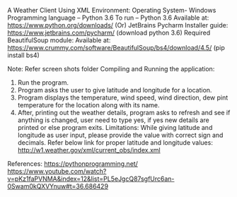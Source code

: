 A Weather Client Using XML
Environment:
Operating System- Windows
Programming language – Python 3.6
To run – Python 3.6 
Available at: https://www.python.org/downloads/
		(Or)
JetBrains  Pycharm Installer guide: https://www.jetbrains.com/pycharm/
				(download python 3.6)
Required BeautifulSoup module:
	Available at: https://www.crummy.com/software/BeautifulSoup/bs4/download/4.5/
					(pip install bs4)
	
Note: Refer screen shots folder
Compiling and Running the application:
1.	Run the program.
2.	Program asks the user to give latitude and longitude for a location.
3.	Program displays the temperature, wind speed, wind direction, dew pint temperature for the location along with its name.
4.	After, printing out the weather details, program asks to refresh and see if anything is changed, user need to type yes, if yes new details are printed or else program exits.
Limitations:
	While giving latitude and longitude as user input, please provide the value with correct sign and decimals.
Refer below link for proper latitude and longitude values:
http://w1.weather.gov/xml/current_obs/index.xml

References:
https://pythonprogramming.net/
https://www.youtube.com/watch?v=pKz1faPVNMA&index=12&list=PL5eJgcQ87sgfUrc6an-0Swam0kQXVYnuw#t=36.686429

